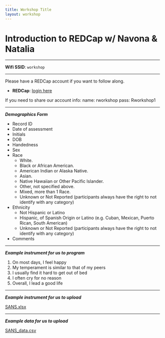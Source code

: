 ```yaml
---
title: Workshop Title
layout: workshop
---
```


# Introduction to REDCap w/ Navona & Natalia

--------

**Wifi SSID**: `workshop`

---------

Please have a REDCap account if you want to follow along. 

- **REDCap**: [login here](https://edc.camhx.ca/redcap/)

If you need to share our account info: 
name: rworkshop 
pass:  Rworkshop1

---------

***Demographics Form***

  -   Record ID
  -   Date of assessment
  -   Initials 
  -   DOB 
  -   Handedness 
  -   Sex 
  -   Race 
      - White. 
      - Black or African American. 
      - American Indian or Alaska Native. 
      - Asian. 
      - Native Hawaiian or Other Pacific Islander. 
      - Other, not specified above.
      - Mixed, more than 1 Race.
      - Unknown or Not Reported (participants always have the right to not identify with any category)
  -   Ethnicity
      - Not Hispanic or Latino
      - Hispanic, of Spanish Origin or Latino (e.g. Cuban, Mexican, Puerto Rican, South American)
      - Unknown or Not Reported (participants always have the right to not identify with any category)
  -   Comments


---------

***Example instrument for us to program***

1. On most days, I feel happy
2. My temperament is similar to that of my peers
3. I usually find it hard to get out of bed
4. I often cry for no reason
5. Overall, I lead a good life


---------

***Example instrument for us to upload***


[SANS.xlsx](/compucool/workshops/data/SANS.xlsx)

---------

***Example data for us to upload***

[SANS_data.csv](/compucool/workshops/data/SANS_data.csv)


